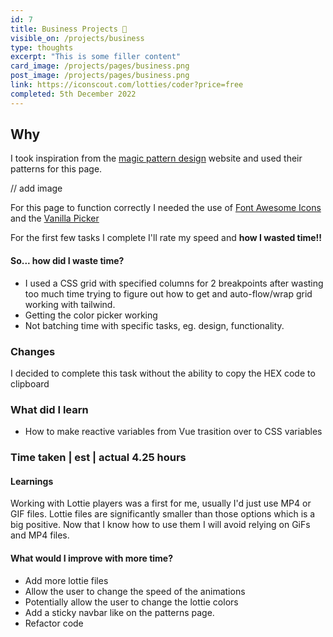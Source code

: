 ```yaml
---
id: 7
title: Business Projects 🤔
visible_on: /projects/business
type: thoughts
excerpt: "This is some filler content"
card_image: /projects/pages/business.png
post_image: /projects/pages/business.png
link: https://iconscout.com/lotties/coder?price=free
completed: 5th December 2022
---
```



## Why

I took inspiration from the [magic pattern design](https://www.magicpattern.design/tools/css-backgrounds) website and used their patterns for this page.

// add image

For this page to function correctly I needed the use of [Font Awesome Icons](https://fontawesome.com/docs/web/use-with/vue/) and the [Vanilla Picker](https://www.npmjs.com/package/vanilla-picker)

For the first few tasks I complete I'll rate my speed and **how I wasted time!!**

#### So... how did I waste time?

- I used a CSS grid with specified columns for 2 breakpoints after wasting too much time trying to figure out how to get and auto-flow/wrap grid working with tailwind.
- Getting the color picker working
- Not batching time with specific tasks, eg. design, functionality.

### Changes

I decided to complete this task without the ability to copy the HEX code to clipboard

### What did I learn

- How to make reactive variables from Vue trasition over to CSS variables

### Time taken | est | actual 4.25 hours

#### Learnings

Working with Lottie players was a first for me, usually I'd just use MP4 or GIF files. Lottie files are significantly smaller than those options which is a big positive. Now that I know how to use them I will avoid relying on GiFs and MP4 files. 


#### What would I improve with more time?
- Add more lottie files
- Allow the user to change the speed of the animations
- Potentially allow the user to change the lottie colors
- Add a sticky navbar like on the patterns page.
- Refactor code


